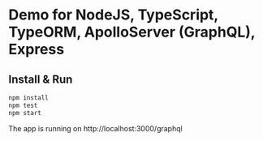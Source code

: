# Demo for NodeJS, TypeScript, TypeORM, ApolloServer (GraphQL), Express

## Install & Run

```bash
npm install
npm test
npm start
```

The app is running on http://localhost:3000/graphql
